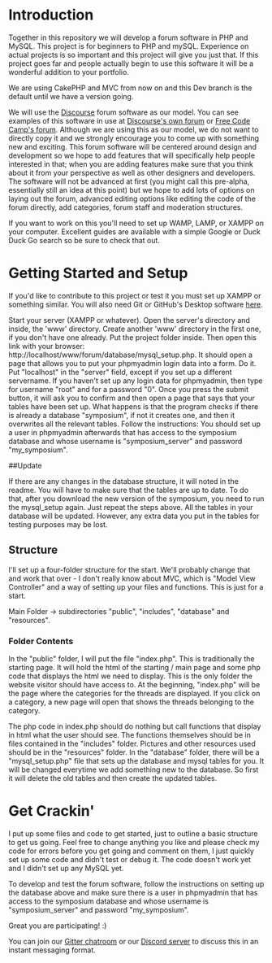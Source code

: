 # Introduction
Together in this repository we will develop a forum software in PHP and MySQL. This project is for beginners to PHP and mySQL. Experience on actual projects is so important and this project will give you just that. If this project goes far and people actually begin to use this software it will be a wonderful addition to your portfolio.

We are using CakePHP and MVC from now on and this Dev branch is the default until we have a version going.

We will use the [Discourse](http://discourse.org) forum software as our model. You can see examples of this software in use at [Discourse's own forum](http://meta.discourse.org) or [Free Code Camp's forum](http://forum.freecodecamp.com). Although we are using this as our model, we do not want to directly copy it and we strongly encourage you to come up with something new and exciting. This forum software will be centered around design and development so we hope to add features that will specifically help people interested in that; when you are adding features make sure that you think about it from your perspective as well as other designers and developers. The software will not be advanced at first (you might call this pre-alpha, essentially still an idea at this point) but we hope to add lots of options on laying out the forum, advanced editing options like editing the code of the forum directly, add categories, forum staff and moderation structures.

If you want to work on this you'll need to set up WAMP, LAMP, or XAMPP on your computer. Excellent guides are available with a simple Google or Duck Duck Go search so be sure to check that out.

# Getting Started and Setup

If you'd like to contribute to this project or test it you must set up XAMPP or something similar. You will also need Git or GitHub's Desktop software [here](http://desktop.github.com).

Start your server (XAMPP or whatever). Open the server's directory and inside, the 'www' directory. Create another 'www' directory in the first one, if you don't have one already. Put the project folder inside. Then open this link with your browser: http://localhost/www/forum/database/mysql_setup.php. It should open a page that allows you to put your phpmyadmin login data into a form. Do it. Put "localhost" in the "server" field, except if you set up a different servername. If you haven't set up any login data for phpmyadmin, then type for username "root" and for a password "0". Once you press the submit button, it will ask you to confirm and then open a page that says that your tables have been set up. What happens is that the program checks if there is already a database "symposium", if not it creates one, and then it overwrites all the relevant tables. Follow the instructions: You should set up a user in phpmyadmin afterwards that has access to the symposium database and whose username is "symposium_server" and password "my_symposium".

##Update

If there are any changes in the database structure, it will noted in the readme. You will have to make sure that the tables are up to date. To do that, after you download the new version of the symposium, you need to run the mysql_setup again. Just repeat the steps above. All the tables in your database will be updated. However, any extra data you put in the tables for testing purposes may be lost.

## Structure

I'll set up a four-folder structure for the start. We'll probably change that and work that over - I don't really know about MVC, which is "Model View Controller" and a way of setting up your files and functions. This is just for a start.

Main Folder -> subdirectories "public", "includes", "database" and "resources".

### Folder Contents

In the "public" folder, I will put the file "index.php". This is traditionally the starting page. It will hold the html of the starting / main page and some php code that displays the html we need to display. This is the only folder the website visitor should have access to. At the beginning, "index.php" will be the page where the categories for the threads are displayed. If you click on a category, a new page will open that shows the threads belonging to the category.

The php code in index.php should do nothing but call functions that display in html what the user should see. The functions themselves should be in files contained in the "includes" folder. Pictures and other resources used should be in the "resources" folder. In the "database" folder, there will be a "mysql_setup.php" file that sets up the database and mysql tables for you. It will be changed everytime we add something new to the database. So first it will delete the old tables and then create the updated tables.


# Get Crackin'
I put up some files and code to get started, just to outline a basic structure to get us going. Feel free to change anything you like and please check my code for errors before you get going and comment on them, I just quickly set up some code and didn't test or debug it. The code doesn't work yet and I didn't set up any MySQL yet.

To develop and test the forum software, follow the instructions on setting up the database above and make sure there is a user in phpmyadmin that has access to the symposium database and whose username is "symposium_server" and password "my_symposium".

Great you are participating! :)

You can join our [Gitter chatroom](https://gitter.im/Aliin/forum) or our [Discord server](https://discord.gg/013EGhm7P3o6apo6S) to discuss this in an instant messaging format.
